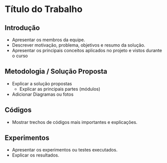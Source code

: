 # Título do Trabalho 

## Introdução

* Apresentar os membros da equipe. 
* Descrever motivação, problema, objetivos e resumo da solução.   
* Apresentar os principais conceitos aplicados no projeto e vistos durante o curso 

## Metodologia / Solução Proposta  

* Explicar a solução propostas 
  * Explicar as principais partes (módulos)  
* Adicionar Diagramas ou fotos 

## Códigos 

* Mostrar trechos de códigos mais importantes e explicações.  

## Experimentos 

* Apresentar os experimentos ou testes executados. 
* Explicar os resultados. 
